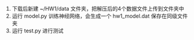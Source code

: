 1. 下载后新建 ~/HW1/data 文件夹，把解压后的4个数据文件上传到文件夹中
2. 运行 model.py 训练神经网络，会生成一个 hw1_model.dat 保存在同级文件夹
3. 运行 test.py 进行测试
